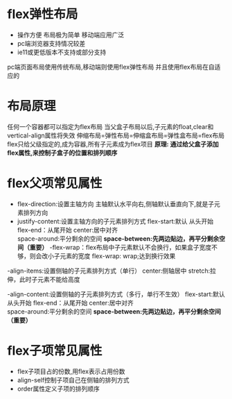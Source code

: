 # flex弹性布局
- 操作方便 布局极为简单 移动端应用广泛
- pc端浏览器支持情况较差
- ie11或更低版本不支持或部分支持

pc端页面布局使用传统布局,移动端则使用flex弹性布局
并且使用flex布局在自适应的
# 布局原理
任何一个容器都可以指定为flex布局
当父盒子布局以后,子元素的float,clear和vertical-align属性将失效
伸缩布局=弹性布局=伸缩盒布局=弹性盒布局=flex布局
flex只给父级指定的,成为容器,所有子元素成为flex项目
**原理: 通过给父盒子添加flex属性,来控制子盒子的位置和排列顺序**
# flex父项常见属性
- flex-direction:设置主轴方向
主轴默认水平向右,侧轴默认垂直向下,就是子元素排列方向
- justify-content:设置主轴方向的子元素排列方式
flex-start:默认 从头开始
flex-end：从尾开始
center:居中对齐    
space-around:平分剩余的空间
**space-between:先两边贴边，再平分剩余空间（重要）** 
-flex-wrap：flex布局中子元素默认不会换行，如果盒子宽度不够，则会改小子元素的宽度
flex-wrap: wrap;达到换行效果

-align-items:设置侧轴的子元素排列方式（单行）
center:侧轴居中
stretch:拉伸，此时子元素不能给高度

-align-content:设置侧轴的子元素排列方式（多行，单行不生效）
flex-start:默认 从头开始
flex-end：从尾开始
center:居中对齐    
space-around:平分剩余的空间
**space-between:先两边贴边，再平分剩余空间（重要）** 
# flex子项常见属性
- flex子项目占的份数,用flex表示占用份数
- align-self控制子项自己在侧轴的排列方式
- order属性定义子项的排列顺序
